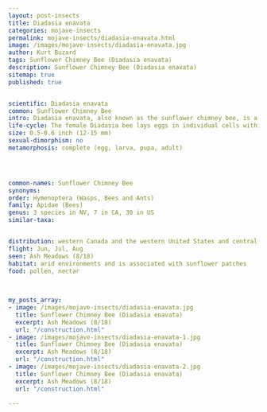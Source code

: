 ```yaml
---
layout: post-insects
title: Diadasia enavata
categories: mojave-insects
permalink: mojave-insects/diadasia-enavata.html
image: /images/mojave-insects/diadasia-enavata.jpg
author: Kurt Buzard
tags: Sunflower Chimney Bee (Diadasia enavata)
description: Sunflower Chimney Bee (Diadasia enavata)
sitemap: true
published: true


scientific: Diadasia enavata
common: Sunflower Chimney Bee
intro: Diadasia enavata, also known as the sunflower chimney bee, is a species of bee found in North and Central America that specializes in pollinating plants of the Asteraceae family, particularly sunflowers. This shaggy, golden-haired bee is a key pollinator for species like Coreopsis tinctoria, the Ash Meadows Gumplant (Grindelia fraxino-pratensis) and is associated with sunflower patches.
life-cycle: The female Diadasia bee lays eggs in individual cells within her underground nest, providing enough pollen and nectar to sustain the larva until it becomes an adult.
size: 0.5-0.6 inch (12-15 mm)
sexual-dimorphism: no
metamorphosis: complete (egg, larva, pupa, adult)




common-names: Sunflower Chimney Bee
synonyms: 
order: Hymenoptera (Wasps, Bees and Ants)
family: Apidae (Bees)
genus: 3 species in NV, 7 in CA, 30 in US
similar-taxa: 


distribution: western Canada and the western United States and central america
flight: Jun, Jul, Aug
seen: Ash Meadows (8/18)
habitat: arid environments and is associated with sunflower patches
food: pollen, nectar
 
   

my_posts_array:
- image: /images/mojave-insects/diadasia-enavata.jpg
  title: Sunflower Chimney Bee (Diadasia enavata)
  excerpt: Ash Meadows (8/18)
  url: "/construction.html"
- image: /images/mojave-insects/diadasia-enavata-1.jpg
  title: Sunflower Chimney Bee (Diadasia enavata)
  excerpt: Ash Meadows (8/18)
  url: "/construction.html"
- image: /images/mojave-insects/diadasia-enavata-2.jpg
  title: Sunflower Chimney Bee (Diadasia enavata)
  excerpt: Ash Meadows (8/18)
  url: "/construction.html"
 
---
```

  
  
 <p></p>
  